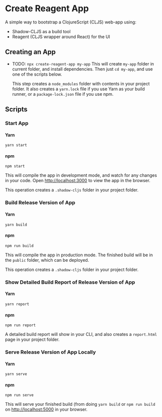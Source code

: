 # Create Reagent App

A simple way to bootstrap a ClojureScript (CLJS) web-app using:

- Shadow-CLJS as a build tool
- Reagent (CLJS wrapper around React) for the UI

## Creating an App

- TODO: `npx create-reagent-app my-app`
  This will create `my-app` folder in current folder, and install dependencies.
  Then just `cd my-app`, and use one of the scripts below.

  This step creates a `node_modules` folder with contents in your project folder.
  It also creates a `yarn.lock` file if you use Yarn as your build runner, or a `package-lock.json` file if you use npm.

## Scripts

### Start App

#### Yarn

```
yarn start
```

#### npm

```
npm start
```

This will compile the app in development mode, and watch for any changes in your code.
Open [http://localhost:3000](http://localhost:3000) to view the app in the browser.

This operation creates a `.shadow-cljs` folder in your project folder.

### Build Release Version of App

#### Yarn

```
yarn build
```

#### npm

```
npm run build
```

This will compile the app in production mode. The finished build will be in the `public` folder, which can be deployed.

This operation creates a `.shadow-cljs` folder in your project folder.

### Show Detailed Build Report of Release Version of App

#### Yarn

```
yarn report
```

#### npm

```
npm run report
```

A detailed build report will show in your CLI, and also creates a `report.html` page in your project folder.

### Serve Release Version of App Locally

#### Yarn

```
yarn serve
```

#### npm

```
npm run serve
```

This will serve your finished build (from doing `yarn build` or `npm run build` on [http://localhost:5000](http://localhost:5000) in your browser.
